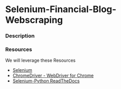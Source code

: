 # Selenium-Financial-Blog-Webscraping

### Description


### Resources
We will leverage these Resources
* [Selenium](https://pypi.python.org/pypi/selenium)
* [ChromeDriver - WebDriver for Chrome](https://sites.google.com/a/chromium.org/chromedriver/downloads)
* [Selenium-Python ReadTheDocs](http://selenium-python.readthedocs.io/)
